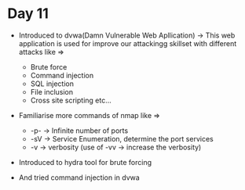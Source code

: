 # Day 11

+ Introduced to dvwa(Damn Vulnerable Web Apllication) -> This web application is used for improve our attackingg skillset with different attacks like =>
  + Brute force
  + Command injection
  + SQL injection
  + File inclusion
  + Cross site scripting etc...

+ Familiarise more commands of nmap like =>
  + -p- -> Infinite number of ports
  + -sV -> Service Enumeration, determine the port services
  + -v -> verbosity (use of -vv -> increase the verbosity)

+ Introduced to hydra tool for brute forcing
+ And tried command injection in dvwa
